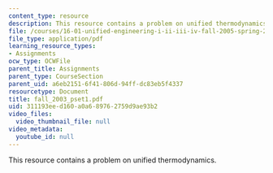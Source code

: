 ```yaml
---
content_type: resource
description: This resource contains a problem on unified thermodynamics.
file: /courses/16-01-unified-engineering-i-ii-iii-iv-fall-2005-spring-2006/311193eed160a0a689762759d9ae93b2_fall_2003_pset1.pdf
file_type: application/pdf
learning_resource_types:
- Assignments
ocw_type: OCWFile
parent_title: Assignments
parent_type: CourseSection
parent_uid: a6eb2151-6f41-806d-94ff-dc83eb5f4337
resourcetype: Document
title: fall_2003_pset1.pdf
uid: 311193ee-d160-a0a6-8976-2759d9ae93b2
video_files:
  video_thumbnail_file: null
video_metadata:
  youtube_id: null
---
```

This resource contains a problem on unified thermodynamics.

